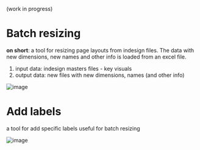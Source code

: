 (work in progress)
# Batch resizing
**on short**: 
a tool for resizing page layouts from indesign files. The data with new dimensions, new names and other info is loaded from an excel file.
1. input data: indesign masters files - key visuals 
2. output data: new files with new dimensions, names (and other info) 

![image](https://github.com/danichimescu/public_Indesign/assets/56690991/f848edda-39b8-43fb-b103-ce744afad6e7)




# Add labels

a tool for add specific labels useful for batch resizing


![image](https://github.com/danichimescu/public_Indesign/assets/56690991/c54c6152-8969-44ea-9c7c-740d4a6c149c)

